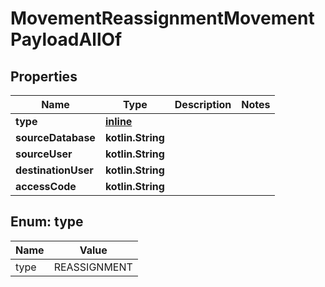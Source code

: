 
# MovementReassignmentMovementPayloadAllOf

## Properties
Name | Type | Description | Notes
------------ | ------------- | ------------- | -------------
**type** | [**inline**](#TypeEnum) |  | 
**sourceDatabase** | **kotlin.String** |  | 
**sourceUser** | **kotlin.String** |  | 
**destinationUser** | **kotlin.String** |  | 
**accessCode** | **kotlin.String** |  | 


<a name="TypeEnum"></a>
## Enum: type
Name | Value
---- | -----
type | REASSIGNMENT



